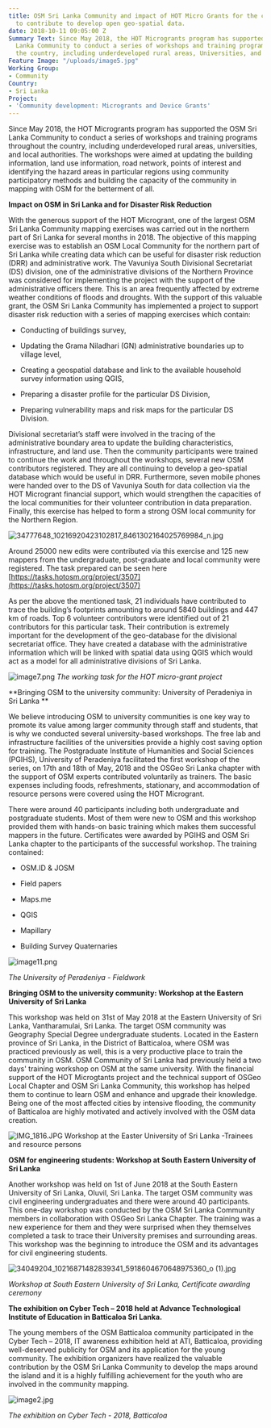 ```yaml
---
title: OSM Sri Lanka Community and impact of HOT Micro Grants for the continuation
  to contribute to develop open geo-spatial data.
date: 2018-10-11 09:05:00 Z
Summary Text: Since May 2018, the HOT Microgrants program has supported the OSM Sri
  Lanka Community to conduct a series of workshops and training programs throughout
  the country, including underdeveloped rural areas, Universities, and Local Authorities.
Feature Image: "/uploads/image5.jpg"
Working Group:
- Community
Country:
- Sri Lanka
Project:
- 'Community development: Microgrants and Device Grants'
---
```


Since May 2018, the HOT Microgrants program has supported the OSM Sri Lanka Community to conduct a series of workshops and training programs throughout the country, including underdeveloped rural areas, universities, and local authorities. The workshops were aimed at updating the building information, land use information, road network, points of interest and identifying the hazard areas in particular regions using community participatory methods and building the capacity of the community in mapping with OSM for the betterment of all.

**Impact on OSM in Sri Lanka and for Disaster Risk Reduction**

With the generous support of the HOT Microgrant, one of the largest OSM Sri Lanka Community mapping exercises was carried out in the northern part of Sri Lanka for several months in 2018. The objective of this mapping exercise was to establish an OSM Local Community for the northern part of Sri Lanka while creating data which can be useful for disaster risk reduction (DRR) and administrative work. The Vavuniya South Divisional Secretariat (DS) division, one of the administrative divisions of the Northern Province was considered for implementing the project with the support of the administrative officers there. This is an area frequently affected by extreme weather conditions of floods and droughts.
With the support of this valuable grant, the OSM Sri Lanka Community has implemented a project to support disaster risk reduction with a series of mapping exercises which contain:

* Conducting of buildings survey,

* Updating the Grama Niladhari (GN) administrative boundaries up to village level,

* Creating a geospatial database and link to the available household survey information using QGIS,

* Preparing a disaster profile for the particular DS Division,

* Preparing vulnerability maps and risk maps for the particular DS Division.

Divisional secretariat’s staff were involved in the tracing of the administrative boundary area to update the building characteristics, infrastructure, and land use. Then the community participants were trained to continue the work and throughout the workshops, several new OSM contributors registered. They are all continuing to develop a geo-spatial database which would be useful in DRR. Furthermore, seven mobile phones were handed over to the DS of Vavuniya South for data collection via the HOT Microgrant financial support, which would strengthen the capacities of the local communities for their volunteer contribution in data preparation. Finally, this exercise has helped to form a strong OSM local community for the Northern Region.

![34777648_10216920423102817_8461302164025769984_n.jpg](/uploads/34777648_10216920423102817_8461302164025769984_n.jpg)

Around 25000 new edits were contributed via this exercise and 125 new mappers from the undergraduate, post-graduate and local community were registered. The task prepared can be seen here [https://tasks.hotosm.org/project/3507](https://tasks.hotosm.org/project/3507)

As per the above the mentioned task, 21 individuals have contributed to trace the building’s footprints amounting to around 5840 buildings and 447 km of roads. Top 6 volunteer contributors were identified out of 21 contributors for this particular task. Their contribution is extremely important for the development of the geo-database for the divisional secretariat office. They have created a database with the administrative information which will be linked with spatial data using QGIS which would act as a model for all administrative divisions of Sri Lanka.

![image7.png](/uploads/image7.png)
*The working task for the HOT micro-grant project*

**Bringing OSM to the university community:  University of Peradeniya in Sri Lanka **

We believe introducing OSM to university communities is one key way to promote its value among larger community through staff and students, that is why we conducted several university-based workshops. The free lab and infrastructure facilities of the universities provide a highly cost saving option for training.  The Postgraduate Institute of Humanities and Social Sciences (PGIHS), University of Peradeniya facilitated the first workshop of the series, on 17th and 18th of May, 2018 and the OSGeo Sri Lanka chapter with the support of OSM experts contributed voluntarily as trainers. The basic expenses including foods, refreshments, stationary, and accommodation of resource persons were covered using the HOT Microgrant.

There were around 40 participants including both undergraduate and postgraduate students. Most of them were new to OSM and this workshop provided them with hands-on basic training which makes them successful mappers in the future. Certificates were awarded by PGIHS and OSM Sri Lanka chapter to the participants of the successful workshop. The training contained:

* OSM.ID & JOSM

* Field papers

* Maps.me

* QGIS

* Mapillary

* Building Survey Quaternaries

![image11.png](/uploads/image11.png)

*The University of Peradeniya - Fieldwork*

**Bringing OSM to the university community:  Workshop at the Eastern University of Sri Lanka**

This workshop was held on 31st of May 2018 at the Eastern University of Sri Lanka, Vantharamulai, Sri Lanka. The target OSM community was Geography Special Degree undergraduate students. Located in the Eastern province of Sri Lanka, in the District of Batticaloa, where OSM was practiced previously as well, this is a very productive place to train the community in OSM.  OSM Community of Sri Lanka had previously held a two days' training workshop on OSM at the same university. With the financial support of the HOT Microgtants project and the technical support of OSGeo Local Chapter and OSM Sri Lanka Community, this workshop has helped them to continue to learn OSM and enhance and upgrade their knowledge.  Being one of the most affected cities by intensive flooding, the community of Batticaloa are highly motivated and actively involved with the OSM data creation.

![IMG_1816.JPG](/uploads/IMG_1816.JPG)
Workshop at the Easter University of Sri Lanka -Trainees and resource persons

**OSM for engineering students:  Workshop at South Eastern University of Sri Lanka**

Another workshop was held on 1st of June 2018 at the South Eastern University of Sri Lanka, Oluvil, Sri Lanka. The target OSM community was civil engineering undergraduates and there were around 40 participants. This one-day workshop was conducted by the OSM Sri Lanka Community members in collaboration with OSGeo Sri Lanka Chapter. The training was a new experience for them and they were surprised when they themselves completed a task to trace their University premises and surrounding areas.  This workshop was the beginning to introduce the OSM and its advantages for civil engineering students.

![34049204_10216871482839341_5918604670648975360_o (1).jpg](/uploads/34049204_10216871482839341_5918604670648975360_o%20(1).jpg)

*Workshop at South Eastern University of Sri Lanka, Certificate awarding ceremony*

**The exhibition on Cyber Tech – 2018 held at Advance Technological Institute of Education in Batticaloa Sri Lanka.**

The young members of the OSM Batticaloa community participated in the Cyber Tech – 2018, IT awareness exhibition held at ATI, Batticaloa, providing well-deserved publicity for OSM and its application for the young community.  The exhibition organizers have realized the valuable contribution by the OSM Sri Lanka Community to develop the maps around the island and it is a highly fulfilling achievement for the youth who are involved in the community mapping.

![image2.jpg](/uploads/image2.jpg)

*The exhibition on Cyber Tech - 2018, Batticaloa*